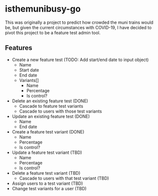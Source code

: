 # isthemunibusy-go

This was originally a project to predict how crowded the muni trains would be, but given the current circumstances with COVID-19, I have decided to pivot this project to be a feature test admin tool.

## Features
- Create a new feature test (TODO: Add start/end date to input object)
    - Name
    - Start date
    - End date
    - Variants[]
        - Name
        - Percentage
        - Is control?
- Delete an existing feature test (DONE)
    - Cascade to feature test variants 
    - Cascade to users with those test variants 
- Update an existing feature test (DONE)
    - Name
    - End date
- Create a feature test variant (DONE)
    - Name
    - Percentage
    - Is control?
- Update a feature test variant (TBD)
    - Name
    - Percentage
    - Is control?
- Delete a feature test variant (TBD)
    - Cascade to users with that test variant (TBD)
- Assign users to a test variant (TBD)
- Change test variants for a user (TBD)
    
